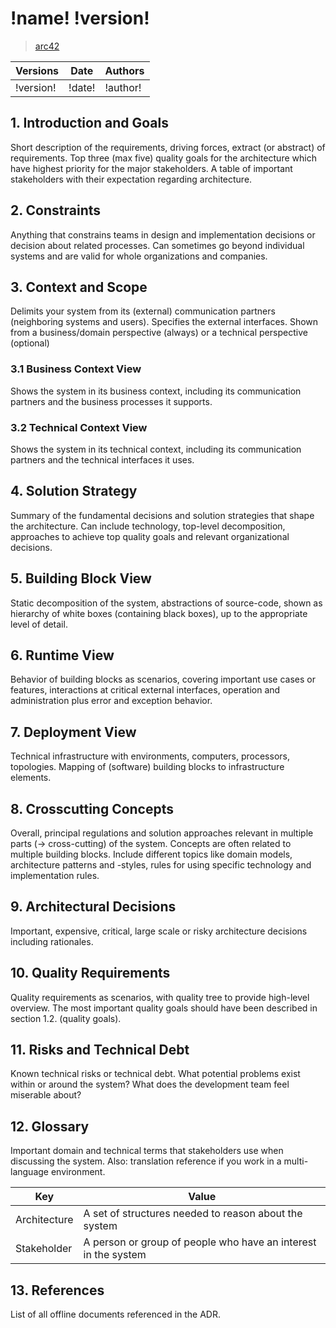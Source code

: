 # !name! !version!
> [arc42](https://arc42.org/overview)

| Versions | Date | Authors |
| --- | --- | --- |
| !version! | !date! | !author! |

## 1. Introduction and Goals
Short description of the requirements, driving forces, extract (or abstract) of requirements. Top three (max five) quality goals for the architecture which have highest priority for the major stakeholders. A table of important stakeholders with their expectation regarding architecture.

## 2. Constraints
Anything that constrains teams in design and implementation decisions or decision about related processes. Can sometimes go beyond individual systems and are valid for whole organizations and companies.

## 3. Context and Scope
Delimits your system from its (external) communication partners (neighboring systems and users). Specifies the external interfaces. Shown from a business/domain perspective (always) or a technical perspective (optional)

### 3.1 Business Context View
Shows the system in its business context, including its communication partners and the business processes it supports.

### 3.2 Technical Context View
Shows the system in its technical context, including its communication partners and the technical interfaces it uses.

## 4. Solution Strategy
Summary of the fundamental decisions and solution strategies that shape the architecture. Can include technology, top-level decomposition, approaches to achieve top quality goals and relevant organizational decisions.

## 5. Building Block View
Static decomposition of the system, abstractions of source-code, shown as hierarchy of white boxes (containing black boxes), up to the appropriate level of detail.

## 6. Runtime View
Behavior of building blocks as scenarios, covering important use cases or features, interactions at critical external interfaces, operation and administration plus error and exception behavior.

## 7. Deployment View
Technical infrastructure with environments, computers, processors, topologies. Mapping of (software) building blocks to infrastructure elements.

## 8. Crosscutting Concepts
Overall, principal regulations and solution approaches relevant in multiple parts (→ cross-cutting) of the system. Concepts are often related to multiple building blocks. Include different topics like domain models, architecture patterns and -styles, rules for using specific technology and implementation rules.

## 9. Architectural Decisions
Important, expensive, critical, large scale or risky architecture decisions including rationales.

## 10. Quality Requirements
Quality requirements as scenarios, with quality tree to provide high-level overview. The most important quality goals should have been described in section 1.2. (quality goals).

## 11. Risks and Technical Debt
Known technical risks or technical debt. What potential problems exist within or around the system? What does the development team feel miserable about?

## 12. Glossary
Important domain and technical terms that stakeholders use when discussing the system. Also: translation reference if you work in a multi-language environment.

| Key | Value |
| --- | --- |
| Architecture | A set of structures needed to reason about the system |
| Stakeholder | A person or group of people who have an interest in the system |

## 13. References
List of all offline documents referenced in the ADR.

